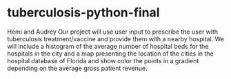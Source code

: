 # tuberculosis-python-final
Hemi and Audrey
Our project will use user input to prescribe the user with tuberculosis treatment/vaccine and provide them with a nearby hospital. We will include a histogram of the average number of hospital beds for the hospitals in the city and a map presenting the location of the cities in the hospital database of Florida and show color the points in a gradient depending on the average gross patient revenue.
